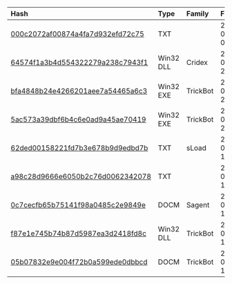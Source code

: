 |Hash|Type|Family|First_Seen|Name|
|:--|:--|:--|:--|:--|
|[000c2072af00874a4fa7d932efd72c75](https://www.virustotal.com/gui/file/000c2072af00874a4fa7d932efd72c75)|TXT||2020-03-18 00:35:26|settings.ini|
|[64574f1a3b4d554322279a238c7943f1](https://www.virustotal.com/gui/file/64574f1a3b4d554322279a238c7943f1)|Win32 DLL|Cridex|2020-03-17 22:14:01|DiskBundleEx|
|[bfa4848b24e4266201aee7a54465a6c3](https://www.virustotal.com/gui/file/bfa4848b24e4266201aee7a54465a6c3)|Win32 EXE|TrickBot|2020-03-17 22:13:46|CronosVir|
|[5ac573a39dbf6b4c6e0ad9a45ae70419](https://www.virustotal.com/gui/file/5ac573a39dbf6b4c6e0ad9a45ae70419)|Win32 EXE|TrickBot|2020-03-17 22:13:34|CronosVir|
|[62ded00158221fd7b3e678b9d9edbd7b](https://www.virustotal.com/gui/file/62ded00158221fd7b3e678b9d9edbd7b)|TXT|sLoad|2020-03-17 17:59:39|c:\netstats\PressTableList.jse|
|[a98c28d9666e6050b2c76d0062342078](https://www.virustotal.com/gui/file/a98c28d9666e6050b2c76d0062342078)|TXT||2020-03-17 14:05:57|C:\netstats\PressTableList.cmd|
|[0c7cecfb65b75141f98a0485c2e9849e](https://www.virustotal.com/gui/file/0c7cecfb65b75141f98a0485c2e9849e)|DOCM|Sagent|2020-03-17 12:45:04|C:\Users\ttzaf\Google Drive\M.Sc\Jupiter_N_Projects\Research\Paper_02\2nd_paper_Data\DOCX\Malicious\Malicious_DOCX_14916_Merged_on_18_06_2020\Malicious_Raw_Attachments\1\08b885ccc3eda61a918bd1887b7669e54d03be79a3accae765c10cd0850ff10d|
|[f87e1e745b74b87d5987ea3d2418fd8c](https://www.virustotal.com/gui/file/f87e1e745b74b87d5987ea3d2418fd8c)|Win32 DLL|TrickBot|2020-02-25 18:58:15|pluralgive.dll|
|[05b07832e9e004f72b0a599ede0dbbcd](https://www.virustotal.com/gui/file/05b07832e9e004f72b0a599ede0dbbcd)|DOCM|TrickBot|2020-02-25 16:11:50|C:\Users\ttzaf\Google Drive\M.Sc\Jupiter_N_Projects\Research\Paper_02\2nd_paper_Data\DOCX\Malicious\Malicious_DOCX_14916_Merged_on_18_06_2020\Malicious_Raw_Attachments\1\533ba6af6fb6a529af62b0af69eff78dfe2478e8e693cd4fa4a3fec01570ddfa|
